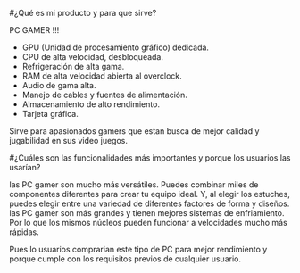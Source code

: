 #¿Qué es mi producto y para que sirve?

PC GAMER !!!

+ GPU (Unidad de procesamiento gráfico) dedicada.
+ CPU de alta velocidad, desbloqueada.
+ Refrigeración de alta gama.
+ RAM de alta velocidad abierta al overclock.
+ Audio de gama alta.
+ Manejo de cables y fuentes de alimentación.
+ Almacenamiento de alto rendimiento.
+ Tarjeta gráfica.

Sirve para apasionados gamers que estan busca de mejor calidad y jugabilidad en sus video juegos.


#¿Cuáles son las funcionalidades más importantes y porque los usuarios las usarían?

las PC gamer son mucho más versátiles. Puedes combinar miles de componentes diferentes para crear tu equipo ideal. Y, al elegir los estuches, puedes elegir entre una variedad de diferentes factores de forma y diseños.
las PC gamer son más grandes y tienen mejores sistemas de enfriamiento. Por lo que los mismos núcleos pueden funcionar a velocidades mucho más rápidas.

Pues lo usuarios comprarian este tipo de PC para mejor rendimiento y porque cumple con los requisitos previos de cualquier usuario.
